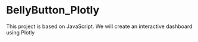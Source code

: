 # BellyButton_Plotly
This project is based on JavaScript. We will create an interactive dashboard using Plotly
